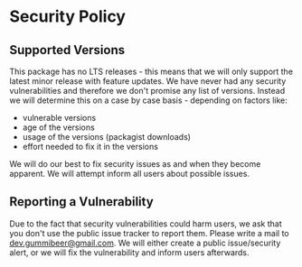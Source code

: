 # Security Policy

## Supported Versions

This package has no LTS releases - this means that we will only support the latest minor release with feature updates.
We have never had any security vulnerabilities and therefore we don't promise any list of versions.
Instead we will determine this on a case by case basis - depending on factors like:
* vulnerable versions
* age of the versions
* usage of the versions (packagist downloads)
* effort needed to fix it in the versions

We will do our best to fix security issues as and when they become apparent. We will attempt inform all users about 
possible issues.

## Reporting a Vulnerability

Due to the fact that security vulnerabilities could harm users, we ask that you don't use the public issue tracker 
to report them.
Please write a mail to [dev.gummibeer@gmail.com](mailto:dev.gummibeer@gmail.com).
We will either create a public issue/security alert, or we will fix the vulnerability and inform users afterwards. 

